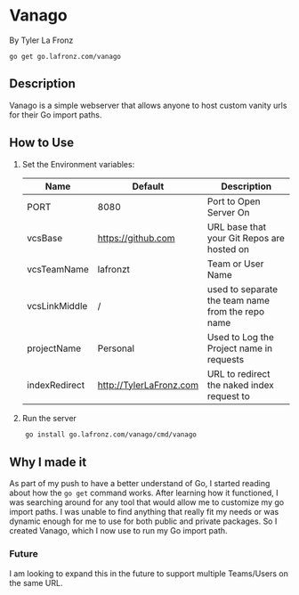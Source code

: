 # Vanago

By Tyler La Fronz

`go get go.lafronz.com/vanago`

## Description

Vanago is a simple webserver that allows anyone to host custom vanity urls for their Go import paths.

## How to Use

1. Set the Environment variables:

    | Name | Default | Description |
    |------|---------|-------------|
    | PORT | 8080    | Port to Open Server On |
    | vcsBase | https://github.com | URL base that your Git Repos are hosted on |
    | vcsTeamName | lafronzt | Team or User Name |
    | vcsLinkMiddle | / | used to separate the team name from the repo name |
    | projectName | Personal | Used to Log the Project name in requests |
    | indexRedirect | http://TylerLaFronz.com | URL to redirect the naked index request to |

2. Run the server

```bash
    go install go.lafronz.com/vanago/cmd/vanago
```

## Why I made it

As part of my push to have a better understand of Go, I started reading about how the `go get` command works.
After learning how it functioned, I was searching around for any tool that would allow me to customize my go import paths.
I was unable to find anything that really fit my needs or was dynamic enough for me to use for both public and private packages.
So I created Vanago, which I now use to run my Go import path.

### Future

I am looking to expand this in the future to support multiple Teams/Users on the same URL.
